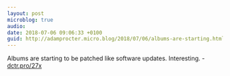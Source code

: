 ```yaml
---
layout: post
microblog: true
audio: 
date: 2018-07-06 09:06:33 +0100
guid: http://adamprocter.micro.blog/2018/07/06/albums-are-starting.html
---
```

Albums are starting to be patched like software updates. Interesting. - [dctr.pro/27x](http://dctr.pro/27x)
